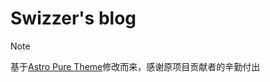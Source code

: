 # Swizzer's blog

> [!NOTE]
> 基于[Astro Pure Theme](https://github.com/cworld1/astro-theme-pure)修改而来，感谢原项目贡献者的辛勤付出
